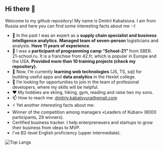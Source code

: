 ## Hi there 👋

Welcome to my github repository! My name is Dmitrii Kabatsiura. I am from Russia and here you can find some interesting facts about me :-)

- 🏬 In the past I was an expert as a **supply chain specialist and business intelligence analytics**. **Managed team of seven-person** logisticians and analysts. **Have 11 years of experience**.
- 🚀 I was a **participant of programming camp “School-21”** from SBER. 21-school.ru. It is a franchise from 42.fr, which is popular in Europe and the USA. **Provided more than 10 training projects (check my repository).**
- 🌱 Now, I’m currently **learning web technologies** (JS, TS, sql) for building useful apps and **data analytics** in the Hexlet college.
- 👯 I’m looking for opportunities to join in the team of profesional developers, where my skills will be helpful.
- ❤️ My hobbies are skiing, hiking, gym, reading and raise two my sons.
- 📫 How to reach me: dmitriy.kabatsyura@gmail.com
- ⚡ Yet another interesting facts about me:
- Winner of the competition among managers «Leaders of Kuban» (8000 participants, 29 winners).
- Certified business tracker. I help enterpreneuers and startups to grow their business from ideas to MVP.
- I've B2-level English proficiency (upper intermediate).

![Top Langs](https://github-readme-stats.vercel.app/api/top-langs/?username=kabatsyura&hide_progress=true)
